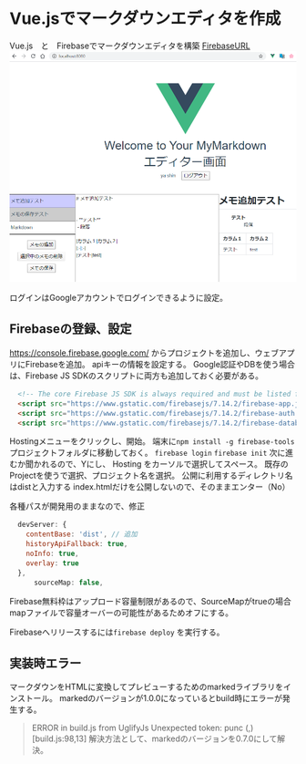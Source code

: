 # Vue.jsでマークダウンエディタを作成

Vue.js　と　Firebaseでマークダウンエディタを構築
[FirebaseURL](https://mymarkdown-ddf75.web.app)
![](./doc_image/markdown-image.PNG)


ログインはGoogleアカウントでログインできるように設定。



## Firebaseの登録、設定
https://console.firebase.google.com/
からプロジェクトを追加し、ウェブアプリにFirebaseを追加。
apiキーの情報を設定する。
Google認証やDBを使う場合は、Firebase JS SDKのスクリプトに両方も追加しておく必要がある。
```html
  <!-- The core Firebase JS SDK is always required and must be listed first -->
  <script src="https://www.gstatic.com/firebasejs/7.14.2/firebase-app.js"></script>
  <script src="https://www.gstatic.com/firebasejs/7.14.2/firebase-auth.js"></script>
  <script src="https://www.gstatic.com/firebasejs/7.14.2/firebase-database.js"></script>
```
Hostingメニューをクリックし、開始。
端末に`npm install -g firebase-tools`　　
プロジェクトフォルダに移動しておく。
`firebase login`
`firebase init`
次に進むか聞かれるので、Yにし、
Hosting をカーソルで選択してスペース。
既存のProjectを使うで選択、プロジェクト名を選択。
公開に利用するディレクトリ名はdistと入力する
index.htmlだけを公開しないので、そのままエンター（No）

各種パスが開発用のままなので、修正
```javascript:webpack.config.js
  devServer: {
    contentBase: 'dist', // 追加
    historyApiFallback: true,
    noInfo: true,
    overlay: true
  },
      sourceMap: false,
```
Firebase無料枠はアップロード容量制限があるので、SourceMapがtrueの場合mapファイルで容量オーバーの可能性があるためオフにする。

Firebaseへリリースするには`firebase deploy` を実行する。

## 実装時エラー
マークダウンをHTMLに変換してプレビューするためのmarkedライブラリをインストール。
markedのバージョンが1.0.0になっているとbuild時にエラーが発生する。
> ERROR in build.js from UglifyJs
> Unexpected token: punc (,) [build.js:98,13]
解決方法として、markedのバージョンを0.7.0にして解決。


